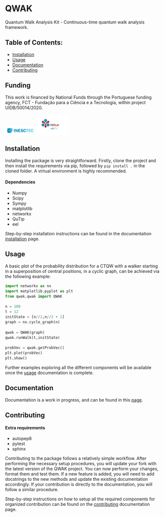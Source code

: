 # QWAK
Quantum Walk Analysis Kit - Continuous-time quantum walk analysis framework.



## Table of Contents:

- [Installation](#installation)
- [Usage](#usage)
- [Documentation](#documentation)
- [Contributing](#contributing)

## Funding

This work is financed by National Funds through the Portuguese funding agency, FCT - Fundação para a Ciência e a Tecnologia, within project UIDB/50014/2020.

<p float="left">
  <img src="Images/inesctec.png" width="100" />
  <img src="Images/haslab.png" width="100" /> 
</p>

## Installation

Installing the package is very straightforward. Firstly, clone the project and then install the requirements via pip, followed by `pip install .` in the cloned folder. A virtual environment is highly recommended.

#### Dependencies
- Numpy
- Scipy
- Sympy
- matplotlib
- networkx
- QuTip
- eel

Step-by-step installation instructions can be found in the documentation [installation](https://jaimepsantos.github.io/QWAK/installation.html) page.



## Usage
A basic plot of the probability distribution for a CTQW with a walker starting in a superposition of central positions, in a cyclic graph, can be achieved via the following example:
```python
import networkx as nx
import matplotlib.pyplot as plt
from qwak.qwak import QWAK

n = 100
t = 12
initState = [n//2,n//2 + 1]
graph = nx.cycle_graph(n)

qwak = QWAK(graph)
qwak.runWalk(t,initState)

probVec = qwak.getProbVec()
plt.plot(probVec)
plt.show()
```
Further examples exploring all the different components will be available once the [usage](https://jaimepsantos.github.io/QWAK/usage.html) documentation is complete.

## Documentation
Documentation is a work in progress, and can be found in this [page](https://jaimepsantos.github.io/QWAK/).

## Contributing

#### Extra requirements
- autopep8
- pytest
- sphinx

Contributing to the package follows a relatively simple workflow. After performing the necessary setup procedures, 
you will update your fork with the latest version of the QWAK project. You can now perform your changes, format 
them and test them. If a new feature is added, you will need to add docstrings to the new methods and update the
existing documentation accordingly. If your contribution is directly to the documentation, you will follow a similar procedure.

Step-by-step instructions on how to setup all the required components for organized contribution can be found
on the [contributing](https://jaimepsantos.github.io/QWAK/contributing.html) documentation page.
